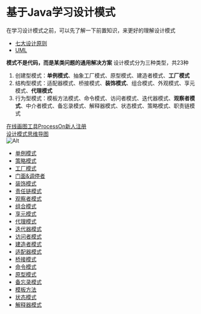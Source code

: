 # 基于Java学习设计模式

在学习设计模式之前，可以先了解一下前置知识，来更好的理解设计模式
- [七大设计原则](夯实基础/设计模式/前置知识-七大设计原则/)
- [UML](夯实基础/设计模式/前置知识-UML/)


**模式不是代码，而是某类问题的通用解决方案**
设计模式分为三种类型，共23种
1. 创建型模式：**单例模式**、抽象工厂模式、原型模式、建造者模式、**工厂模式**
2. 结构型模式：适配器模式、桥接模式、**装饰模式**、组合模式、外观模式、享元模式、**代理模式**
3. 行为型模式：模板方法模式、命令模式、访问者模式、迭代器模式、**观察者模式**、中介者模式、备忘录模式、解释器模式、状态模式、策略模式、职责链模式

[在线画图工具ProcessOn新人注册](https://www.processon.com/i/5e0d9502e4b02086237ce4f8)       
[设计模式思维导图](https://www.processon.com/view/link/5ef0a2eb6376891e81df6c6e)      
![Alt](http://assets.processon.com/chart_image/5ee4e82de0b34d4dba39164d.png)

- [单例模式](夯实基础/设计模式/单例模式/)
- [策略模式](夯实基础/设计模式/策略模式/)
- [工厂模式](夯实基础/设计模式/工厂模式/)
- [门面&调停者](夯实基础/设计模式/门面&调停者/)
- [装饰模式](夯实基础/设计模式/装饰模式/)
- [责任链模式](夯实基础/设计模式/责任链模式/)
- [观察者模式](夯实基础/设计模式/观察者模式/)
- [组合模式](夯实基础/设计模式/组合模式/)
- [享元模式](夯实基础/设计模式/享元模式/)
- [代理模式](夯实基础/设计模式/代理模式/)
- [迭代器模式](夯实基础/设计模式/迭代器模式/)
- [访问者模式](夯实基础/设计模式/访问者模式/)
- [建造者模式](夯实基础/设计模式/建造者模式/)
- [适配器模式](夯实基础/设计模式/适配器模式/)
- [桥接模式](夯实基础/设计模式/桥接模式/)
- [命令模式](夯实基础/设计模式/命令模式/)
- [原型模式](夯实基础/设计模式/原型模式/)
- [备忘录模式](夯实基础/设计模式/备忘录模式/)
- [模板方法](夯实基础/设计模式/模板方法/)
- [状态模式](夯实基础/设计模式/状态模式/)
- [解释器模式](夯实基础/设计模式/解释器模式/)
